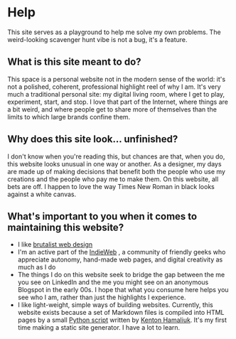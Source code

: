 # Help

This site serves as a playground to help me solve my own problems. The weird-looking scavenger hunt vibe is not a bug, it's a feature.

## What is this site meant to do?
This space is a personal website not in the modern sense of the world: it's not a polished, coherent, professional highlight reel of why I am. It's very much a traditional personal site: my digital living room, where I get to play, experiment, start, and stop. I love that part of the Internet, where things are a bit weird, and where people get to share more of themselves than the limits to which large brands confine them.

## Why does this site look... unfinished?
I don't know when you're reading this, but chances are that, when you do, this website looks unusual in one way or another. As a designer, my days are made up of making decisions that benefit both the people who use my creations and the people who pay me to make them. On this website, all bets are off. I happen to love the way Times New Roman in black looks against a white canvas.

## What's important to you when it comes to maintaining this website?

- I like [brutalist web design](https://brutalistwebsites.com/)
- I'm an active part of the [IndieWeb](https://indieweb.org/User:Www.zinzy.website) , a community of friendly geeks who appreciate autonomy, hand-made web pages, and digital creativity as much as I do
- The things I do on this website seek to bridge the gap between the me you see on LinkedIn and the me you might see on an anonymous Blogspot in the early 00s. I hope that what you consume here helps you see who I am, rather than just the highlights I experience.
- I like light-weight, simple ways of building websites. Currently, this website exists because a set of Markdown files is compiled into HTML pages by a small [Python script](https://github.com/zinzy/zinzy.website/blob/master/app.py) written by [Kenton Hamaliuk](https://blog.hamaluik.ca/posts/build-your-own-static-site-generator/). It's my first time making a static site generator. I have a lot to learn.